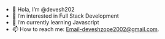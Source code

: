 - 👋 Hola, I’m @devesh202
- 👀 I’m interested in Full Stack Development
- 🌱 I’m currently learning Javascript
- 📫 How to reach me: Email-deveshzope2002@gmail.com.

<!---
devesh202/devesh202 is a ✨ special ✨ repository because its `README.md` (this file) appears on your GitHub profile.
You can click the Preview link to take a look at your changes.
--->
